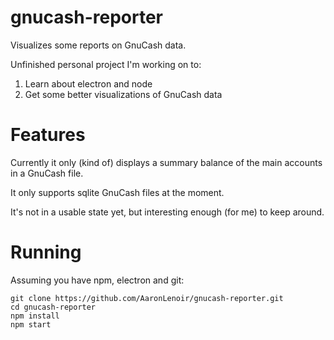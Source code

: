 # gnucash-reporter
Visualizes some reports on GnuCash data.

Unfinished personal project I'm working on to:

1. Learn about electron and node
2. Get some better visualizations of GnuCash data

# Features

Currently it only (kind of) displays a summary balance of the main accounts in a GnuCash file.

It only supports sqlite GnuCash files at the moment.

It's not in a usable state yet, but interesting enough (for me) to keep around.

# Running

Assuming you have npm, electron and git:

```
git clone https://github.com/AaronLenoir/gnucash-reporter.git
cd gnucash-reporter
npm install
npm start
```
